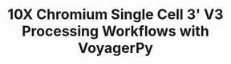---
title: 10X Chromium Single Cell 3' V3 Processing Workflows with VoyagerPy
layout: technology
name: 10X Chromium Single Cell 3'
published: True
---